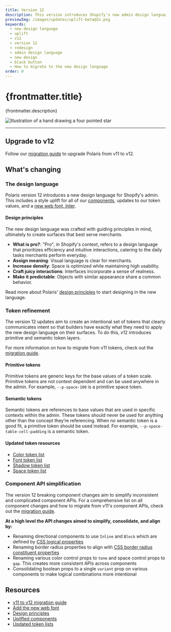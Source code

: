 ```yaml
---
title: Version 12
description: This version introduces Shopify's new admin design language, refined tokens, and aligned component APIs.
previewImg: /images/updates/uplift-beta@2x.png
keywords:
  - new design language
  - uplift
  - v12
  - version 12
  - redesign
  - admin design language
  - new design
  - black button
  - How to migrate to the new design language
order: 0
---
```


# {frontmatter.title}

<Lede>{frontmatter.description}</Lede>

![Illustration of a hand drawing a four pointed star](/images/updates/uplift-beta@2x.png)

---

## Upgrade to v12

Follow our [migration guide](/version-guides/migrating-from-v11-to-v12) to upgrade Polaris from v11 to v12.

## What's changing

### The design language

Polaris version 12 introduces a new design language for Shopify's admin. This includes a style uplift for all of our [components](/components), updates to our token values, and a [new web font, Inter](/version-guides/migrating-from-v11-to-v12#a-new-web-font).

#### Design principles

The new design language was crafted with guiding principles in mind, ultimately to create surfaces that best serve merchants.

- **What is pro?**: "Pro", in Shopify's context, refers to a design language that prioritizes efficiency and intuitive interactions, catering to the daily tasks merchants perform everyday.
- **Assign meaning**: Visual language is clear for merchants.
- **Increase density**: Space is optimized while maintaining high usability.
- **Craft juicy interactions**: Interfaces incorporate a sense of realness.
- **Make it predictable**: Objects with similar appearance share a common behavior.

Read more about Polaris' [design principles](/design/design-principles) to start designing in the new language.

### Token refinement

The version 12 updates aim to create an intentional set of tokens that clearly communicates intent so that builders have exactly what they need to apply the new design language on their surfaces. To do this, v12 introduces primitive and semantic token layers.

For more information on how to migrate from v11 tokens, check out the [migration guide](/version-guides/migrating-from-v11-to-v12#token-migrations).

#### Primitive tokens

Primitive tokens are generic keys for the base values of a token scale. Primitive tokens are not context dependent and can be used anywhere in the admin. For example, `--p-space-100` is a primitive space token.

#### Semantic tokens

Semantic tokens are references to base values that are used in specific contexts within the admin. These tokens should never be used for anything other than the concept they’re referencing. When no semantic token is a good fit, a primitive token should be used instead. For example, `--p-space-table-cell-padding` is a semantic token.

#### Updated token resources

- [Color token list](/tokens/color)
- [Font token list](/tokens/font)
- [Shadow token list](/tokens/shadow)
- [Space token list](/tokens/space)

### Component API simplification

The version 12 breaking component changes aim to simplify inconsistent and complicated component APIs. For a comprehensive list on all component changes and how to migrate from v11's component APIs, check out the [migration guide](/version-guides/migrating-from-v11-to-v12#component-migrations).

**At a high level the API changes aimed to simplify, consolidate, and align by:**

- Renaming directional components to use `Inline` and `Block` which are defined by [CSS logical properties](https://developer.mozilla.org/en-US/docs/Web/CSS/CSS_logical_properties_and_values)
- Renaming border radius properties to align with [CSS border radius constituent properties](https://developer.mozilla.org/en-US/docs/Web/CSS/border-radius#constituent_properties)
- Renaming various color control props to `tone` and space control props to `gap`. This creates more consistent APIs across components
- Consolidating boolean props to a single `variant` prop on various components to make logical combinations more intentional

## Resources

- [v11 to v12 migration guide](/version-guides/migrating-from-v11-to-v12)
- [Add the new web font](/version-guides/migrating-from-v11-to-v12#a-new-web-font)
- [Design principles](/design/design-principles)
- [Uplifted components](/components)
- [Updated token lists](/tokens)
